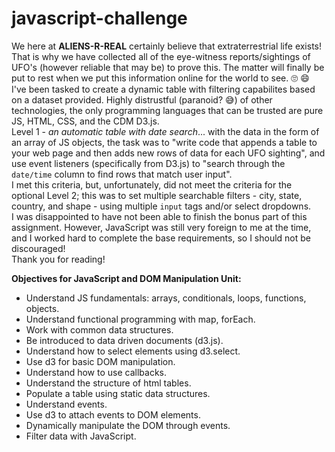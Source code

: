 # javascript-challenge
We here at **ALIENS-R-REAL** certainly believe that extraterrestrial life exists! That is why we have collected all of the eye-witness reports/sightings of UFO's (however reliable that may be) to prove this. The matter will finally be put to rest when we put this information online for the world to see. 🙄 😄  
I've been tasked to create a dynamic table with filtering capabilites based on a dataset provided. Highly distrustful (paranoid? 😅) of other technologies, the only programming languages that can be trusted are pure JS, HTML, CSS, and the CDM D3.js.  
Level 1 - *an automatic table with date search*... with the data in the form of an array of JS objects, the task was to "write code that appends a table to your web page and then adds new rows of data for each UFO sighting", and use event listeners (specifically from D3.js) to "search through the ```date/time``` column to find rows that match user input".  
I met this criteria, but, unfortunately, did not meet the criteria for the optional Level 2; this was to set multiple searchable filters - city, state, country, and shape - using multiple ```input``` tags and/or select dropdowns.  
I was disappointed to have not been able to finish the bonus part of this assignment. However, JavaScript was still very foreign to me at the time, and I worked hard to complete the base requirements, so I should not be discouraged!  
Thank you for reading!  

**Objectives for JavaScript and DOM Manipulation Unit:**  
- Understand JS fundamentals: arrays, conditionals, loops, functions, objects.
- Understand functional programming with map, forEach.
- Work with common data structures.
- Be introduced to data driven documents (d3.js).
- Understand how to select elements using d3.select.
- Use d3 for basic DOM manipulation.
- Understand how to use callbacks.
- Understand the structure of html tables.
- Populate a table using static data structures.
- Understand events.
- Use d3 to attach events to DOM elements.
- Dynamically manipulate the DOM through events.
- Filter data with JavaScript.
